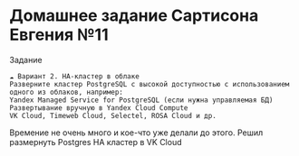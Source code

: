 # Домашнее задание Сартисона Евгения №11

Задание
```
☁️ Вариант 2. HA-кластер в облаке
Разверните кластер PostgreSQL с высокой доступностью с использованием одного из облаков, например:
Yandex Managed Service for PostgreSQL (если нужна управляемая БД)
Развертывание вручную в Yandex Cloud Compute
VK Cloud, Timeweb Cloud, Selectel, ROSA Cloud и др.
```
Времение не очень много и кое-что уже делали до этого. Решил размернуть Postgres HA кластер в VK Cloud




